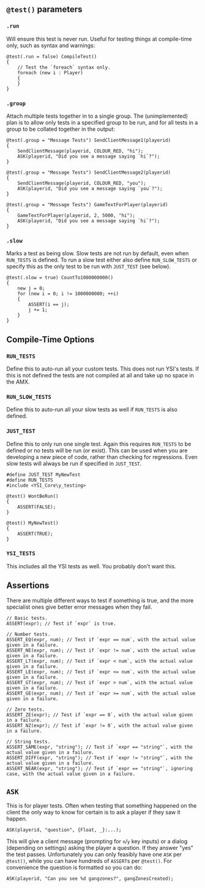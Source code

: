 ## `@test()` parameters

### `.run`

Will ensure this test is never run.  Useful for testing things at compile-time only, such as syntax and warnings:

```pawn
@test(.run = false) CompileTest()
{
	// Test the `foreach` syntax only.
	foreach (new i : Player)
	{
	}
}
```

### `.group`

Attach multiple tests together in to a single group.  The (unimplemented) plan is to allow only tests in a specified group to be run, and for all tests in a group to be collated together in the output:

```pawn
@test(.group = "Message Tests") SendClientMessage1(playerid)
{
	SendClientMessage(playerid, COLOUR_RED, "hi");
	ASK(playerid, "Did you see a message saying `hi`?");
}

@test(.group = "Message Tests") SendClientMessage2(playerid)
{
	SendClientMessage(playerid, COLOUR_RED, "you");
	ASK(playerid, "Did you see a message saying `you`?");
}

@test(.group = "Message Tests") GameTextForPlayer(playerid)
{
	GameTextForPlayer(playerid, 2, 5000, "hi");
	ASK(playerid, "Did you see a message saying `hi`?");
}
```

### `.slow`

Marks a test as being slow.  Slow tests are not run by default, even when `RUN_TESTS` is defined.  To run a slow test either also define `RUN_SLOW_TESTS` or specify this as the only test to be run with `JUST_TEST` (see below).

```pawn
@test(.slow = true) CountTo1000000000()
{
	new j = 0;
	for (new i = 0; i != 1000000000; ++i)
	{
		ASSERT(i == j);
		j += 1;
	}
}
```

## Compile-Time Options

### `RUN_TESTS`

Define this to auto-run all your custom tests.  This does not run YSI's tests.  If this is not defined the tests are not compiled at all and take up no space in the AMX.

### `RUN_SLOW_TESTS`

Define this to auto-run all your slow tests as well if `RUN_TESTS` is also defined.

### `JUST_TEST`

Define this to only run one single test.  Again this requires `RUN_TESTS` to be defined or no tests will be run (or exist).  This can be used when you are developing a new piece of code, rather than checking for regressions.  Even slow tests will always be run if specified in `JUST_TEST`.

```pawn
#define JUST_TEST MyNewTest
#define RUN_TESTS
#include <YSI_Core\y_testing>

@test() WontBeRun()
{
	ASSERT(FALSE);
}

@test() MyNewTest()
{
	ASSERT(TRUE);
}
```

### `YSI_TESTS`

This includes all the YSI tests as well.  You probably don't want this.

## Assertions

There are multiple different ways to test if something is true, and the more specialist ones give better error messages when they fail.

```pawn
// Basic tests.
ASSERT(expr); // Test if `expr` is true.

// Number tests.
ASSERT_EQ(expr, num); // Test if `expr == num`, with the actual value given in a failure.
ASSERT_NE(expr, num); // Test if `expr != num`, with the actual value given in a failure.
ASSERT_LT(expr, num); // Test if `expr < num`, with the actual value given in a failure.
ASSERT_LE(expr, num); // Test if `expr <= num`, with the actual value given in a failure.
ASSERT_GT(expr, num); // Test if `expr > num`, with the actual value given in a failure.
ASSERT_GE(expr, num); // Test if `expr >= num`, with the actual value given in a failure.

// Zero tests.
ASSERT_ZE(expr); // Test if `expr == 0`, with the actual value given in a failure.
ASSERT_NZ(expr); // Test if `expr != 0`, with the actual value given in a failure.

// String tests.
ASSERT_SAME(expr, "string"); // Test if `expr == "string"`, with the actual value given in a failure.
ASSERT_DIFF(expr, "string"); // Test if `expr != "string"`, with the actual value given in a failure.
ASSERT_NEAR(expr, "string"); // Test if `expr == "string"`, ignoring case, with the actual value given in a failure.
```

## `ASK`

This is for player tests.  Often when testing that something happened on the client the only way to know for certain is to ask a player if they saw it happen.

```pawn
ASK(playerid, "question", {Float, _}:...);
```

This will give a client message (prompting for `n`/`y` key inputs) or a dialog (depending on settings) asking the player a question.  If they answer "yes" the test passes.  Unfortunately you can only feasibly have one `ASK` per `@test()`, while you can have hundreds of `ASSERT`s per `@test()`.  For convenience the question is formatted so you can do:

```pawn
ASK(playerid, "Can you see %d gangzones?", gangZonesCreated);
```

